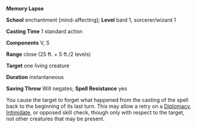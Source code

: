  **Memory Lapse**

**School** enchantment [mind-affecting]; **Level** bard 1, sorcerer/wizard 1

**Casting Time** 1 standard action

**Components** V, S

**Range** close (25 ft. + 5 ft./2 levels)

**Target** one living creature

**Duration** instantaneous

**Saving Throw** Will negates; **Spell Resistance** yes

You cause the target to forget what happened from the casting of the spell back to the beginning of its last turn. This may allow a retry on a [Diplomacy](../../skills/diplomacy.md#_diplomacy), [Intimidate](../../skills/intimidate.md#_intimidate), or opposed skill check, though only with respect to the target, not other creatures that may be present.

